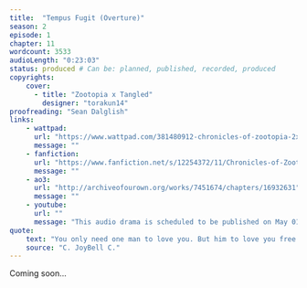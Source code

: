 ```yaml
---
title:  "Tempus Fugit (Overture)"
season: 2
episode: 1
chapter: 11
wordcount: 3533
audioLength: "0:23:03"
status: produced # Can be: planned, published, recorded, produced
copyrights:
    cover:
      - title: "Zootopia x Tangled"
        designer: "torakun14"
proofreading: "Sean Dalglish"
links:
    - wattpad:
      url: "https://www.wattpad.com/381480912-chronicles-of-zootopia-2x01-tempus-fugit-overture"
      message: ""
    - fanfiction:
      url: "https://www.fanfiction.net/s/12254372/11/Chronicles-of-Zootopia"
      message: ""
    - ao3:
      url: "http://archiveofourown.org/works/7451674/chapters/16932631"
      message: ""
    - youtube:
      url: ""
      message: "This audio drama is scheduled to be published on May 01, 2017!"
quote:
    text: "You only need one man to love you. But him to love you free like a wildfire, crazy like the moon, always like tomorrow, sudden like an inhale and overcoming like the tides. Only one man and all of this."
    source: "C. JoyBell C."
---
```

Coming soon...